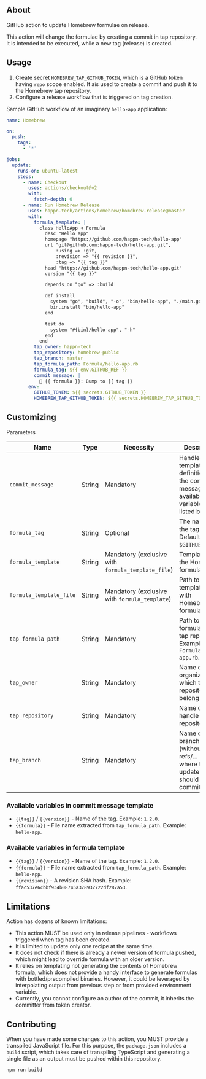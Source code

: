 ## About

GitHub action to update Homebrew formulae on release.

This action will change the formulae by creating a commit in tap repository. It is intended to be executed, while a new tag (release) is created.
 
## Usage

1. Create secret `HOMEBREW_TAP_GITHUB_TOKEN`, which is a GitHub token having `repo` scope enabled. It ais used to create a commit and push it to the Homebrew tap repository. 
2. Configure a release workflow that is triggered on tag creation.

Sample GitHub workflow of an imaginary `hello-app` application:

```yaml
name: Homebrew

on:
  push:
    tags:
      - '*'

jobs:
  update:
    runs-on: ubuntu-latest
    steps:
      - name: Checkout
        uses: actions/checkout@v2
        with:
          fetch-depth: 0
      - name: Run Homebrew Release
        uses: happn-tech/actions/homebrew/homebrew-release@master
        with:
          formula_template: |
            class HelloApp < Formula
              desc "Hello app"
              homepage "https://github.com/happn-tech/hello-app"
              url "git@github.com:happn-tech/hello-app.git",
                  :using => :git,
                  :revision => "{{ revision }}",
                  :tag => "{{ tag }}"
              head "https://github.com/happn-tech/hello-app.git"
              version "{{ tag }}"

              depends_on "go" => :build

              def install
                system "go", "build", "-o", "bin/hello-app", "./main.go"
                bin.install "bin/hello-app"
              end

              test do
                system "#{bin}/hello-app", "-h"
              end
            end
          tap_owner: happn-tech
          tap_repository: homebrew-public
          tap_branch: master
          tap_formula_path: Formula/hello-app.rb
          formula_tag: ${{ env.GITHUB_REF }}
          commit_message: |
            🔖 {{ formula }}: Bump to {{ tag }}
        env:
          GITHUB_TOKEN: ${{ secrets.GITHUB_TOKEN }}
          HOMEBREW_TAP_GITHUB_TOKEN: ${{ secrets.HOMEBREW_TAP_GITHUB_TOKEN }}
```

## Customizing

Parameters 

| Name | Type | Necessity | Description |
| ---- | ---- | --------- | ----------- |
| `commit_message` | String | Mandatory | Handlebars template definition of the commit message. All available variables are listed below.  |
| `formula_tag` | String | Optional | The name of the tag. Default: `$GITHUB_REF`. | 
| `formula_template` | String | Mandatory (exclusive with `formula_template_file`) | Template of the Homebrew formulae. |
| `formula_template_file` | String | Mandatory  (exclusive with `formula_template`) | Path to the template file with Homebrew formulae. |
| `tap_formula_path` | String | Mandatory | Path to the formula in the tap repository. Example: `Formula/hello-app.rb`. |
| `tap_owner` | String | Mandatory | Name of the organization to which tap repository belongs. |
| `tap_repository` | String | Mandatory | Name of handle of tap repository |
| `tap_branch` | String | Mandatory | Name of a branch (without the refs/... prefix), where the update formula should be committed. |

### Available variables in commit message template

- `{{tag}}` / `{{version}}` - Name of the tag. Example: `1.2.0`.
- `{{formula}}` - File name extracted from `tap_formula_path`. Example: `hello-app`.

### Available variables in formula template 

- `{{tag}}` / `{{version}}` - Name of the tag. Example: `1.2.0`.
- `{{formula}}` - File name extracted from `tap_formula_path`. Example: `hello-app`.
- `{{revision}}` - A revision SHA hash. Example: `ffac537e6cbbf934b08745a378932722df287a53`.

## Limitations

Action has dozens of known limitations:

- This action MUST be used only in release pipelines - workflows triggered when tag has been created. 
- It is limited to update only one recipe at the same time.
- It does not check if there is already a newer version of formula pushed, which might lead to override formula with an older version.
- It relies on templating not generating the contents of Homebrew formula, which does not provide a handy interface to generate formulas with bottled/precompiled binaries. However, it could be leveraged by interpolating output from previous step or from provided environment variable.
- Currently, you cannot configure an author of the commit, it inherits the committer from token creator.


## Contributing

When you have made some changes to this action, you MUST provide a transpiled JavaScript file. For this purpose, the `package.json` includes a `build` script, which takes care of transpiling TypeScript and generating a single file as an output must be pushed within this repository. 

```shell
npm run build
```
